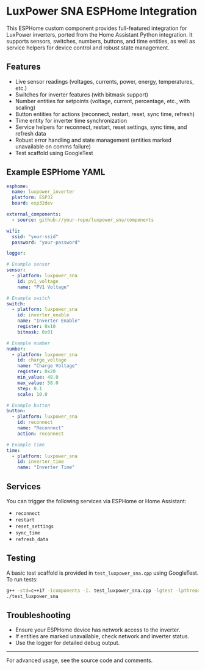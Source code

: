 # LuxPower SNA ESPHome Integration

This ESPHome custom component provides full-featured integration for LuxPower inverters, ported from the Home Assistant Python integration. It supports sensors, switches, numbers, buttons, and time entities, as well as service helpers for device control and robust state management.

## Features

- Live sensor readings (voltages, currents, power, energy, temperatures, etc.)
- Switches for inverter features (with bitmask support)
- Number entities for setpoints (voltage, current, percentage, etc., with scaling)
- Button entities for actions (reconnect, restart, reset, sync time, refresh)
- Time entity for inverter time synchronization
- Service helpers for reconnect, restart, reset settings, sync time, and refresh data
- Robust error handling and state management (entities marked unavailable on comms failure)
- Test scaffold using GoogleTest

## Example ESPHome YAML

```yaml
esphome:
  name: luxpower_inverter
  platform: ESP32
  board: esp32dev

external_components:
  - source: github://your-repo/luxpower_sna/components

wifi:
  ssid: "your-ssid"
  password: "your-password"

logger:

# Example sensor
sensor:
  - platform: luxpower_sna
    id: pv1_voltage
    name: "PV1 Voltage"

# Example switch
switch:
  - platform: luxpower_sna
    id: inverter_enable
    name: "Inverter Enable"
    register: 0x10
    bitmask: 0x01

# Example number
number:
  - platform: luxpower_sna
    id: charge_voltage
    name: "Charge Voltage"
    register: 0x20
    min_value: 48.0
    max_value: 58.0
    step: 0.1
    scale: 10.0

# Example button
button:
  - platform: luxpower_sna
    id: reconnect
    name: "Reconnect"
    action: reconnect

# Example time
time:
  - platform: luxpower_sna
    id: inverter_time
    name: "Inverter Time"
```

## Services

You can trigger the following services via ESPHome or Home Assistant:
- `reconnect`
- `restart`
- `reset_settings`
- `sync_time`
- `refresh_data`

## Testing

A basic test scaffold is provided in `test_luxpower_sna.cpp` using GoogleTest. To run tests:

```sh
g++ -std=c++17 -Icomponents -I. test_luxpower_sna.cpp -lgtest -lpthread -o test_luxpower_sna
./test_luxpower_sna
```

## Troubleshooting

- Ensure your ESPHome device has network access to the inverter.
- If entities are marked unavailable, check network and inverter status.
- Use the logger for detailed debug output.

---

For advanced usage, see the source code and comments.
